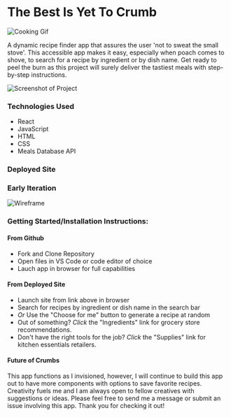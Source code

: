 # The Best Is Yet To Crumb

![Cooking Gif](https://media.giphy.com/media/3otWplEIB7BiEbvGHS/giphy.gif)

A dynamic recipe finder app that assures the user
'not to sweat the small stove'. This accessible
app makes it easy, especially when poach comes to
shove, to search for a recipe by ingredient or by
dish name. Get ready to peel the burn as this
project will surely deliver the tastiest meals
with step-by-step instructions.

![Screenshot of Project](./Images/project2.png)

### Technologies Used

- React
- JavaScript
- HTML
- CSS
- Meals Database API

### Deployed Site

[]()

### Early Iteration

![Wireframe](./Images/CrumbWire.png)

### Getting Started/Installation Instructions:

#### From Github

- Fork and Clone Repository
- Open files in VS Code or code editor of choice
- Lauch app in browser for full capabilities

#### From Deployed Site

- Launch site from link above in browser
- Search for recipes by ingredient or dish name in the search bar
- _Or_ Use the "Choose for me" button to generate a recipe at random
- Out of something? _Click_ the "Ingredients" link for grocery store recommendations.
- Don't have the right tools for the job? _Click_ the "Supplies" link for kitchen essentials retailers.

#### Future of Crumbs

This app functions as I invisioned, however, I will continue to build this app out to have more components with options to save favorite recipes. Creativity fuels me and I am always open to fellow creatives with suggestions or ideas. Please feel free to send me a message or submit an issue involving this app. Thank you for checking it out!
